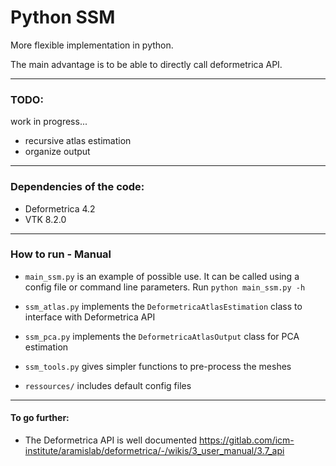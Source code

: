 # Python SSM

More flexible implementation in python.

The main advantage is to be able to directly call deformetrica API.


--------------------------------------------------------------------------------
### TODO:

work in progress...

* recursive atlas estimation
* organize output


--------------------------------------------------------------------------------

### Dependencies of the code:

* Deformetrica 4.2
* VTK 8.2.0

--------------------------------------------------------------------------------
### How to run - Manual

* `main_ssm.py` is an example of possible use. It can be called using a config file
or command line parameters. Run `python main_ssm.py -h`

* `ssm_atlas.py` implements the `DeformetricaAtlasEstimation` class to interface
with Deformetrica API

* `ssm_pca.py` implements the `DeformetricaAtlasOutput` class for PCA estimation

* `ssm_tools.py` gives simpler functions to pre-process the meshes

* `ressources/` includes default config files

--------------------------------------------------------------------------------
#### To go further:

* The Deformetrica API is well documented https://gitlab.com/icm-institute/aramislab/deformetrica/-/wikis/3_user_manual/3.7_api
